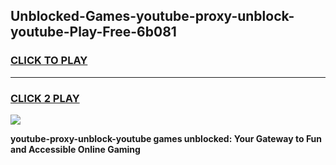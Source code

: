 
## Unblocked-Games-youtube-proxy-unblock-youtube-Play-Free-6b081
<h3>
<a href="https://premium76.site?title=youtube-proxy-unblock-youtube&ref=10A">CLICK TO PLAY</a></h3>
<hr>

<h3>
<a href="https://premium76.site?title=youtube-proxy-unblock-youtube&ref=10A">CLICK 2 PLAY</a>
  
</h3>

<a href="https://premium76.site?title=youtube-proxy-unblock-youtube&ref=10A"><img src="https://clearcache.store/games.png"></a>


**youtube-proxy-unblock-youtube games unblocked: Your Gateway to Fun and Accessible Online Gaming**
